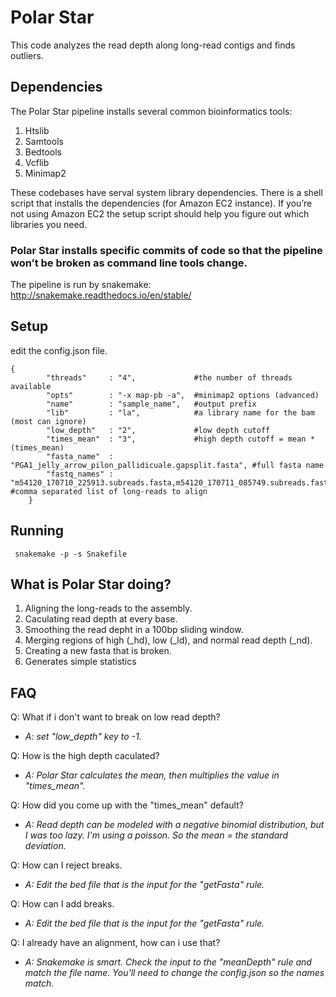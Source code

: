# Polar Star

This code analyzes the read depth along long-read contigs and finds outliers. 

## Dependencies  



The Polar Star pipeline installs several common bioinformatics tools:
1.	Htslib
2.	Samtools
3.	Bedtools
4.	Vcflib
5.	Minimap2

These codebases have serval system library dependencies. There is a shell script that installs the dependencies (for Amazon EC2 instance). If you’re not using Amazon EC2 the setup script should help you figure out which libraries you need. 

### Polar Star installs specific commits of code so that the pipeline won’t be broken as command line tools change.

The pipeline is run by snakemake: http://snakemake.readthedocs.io/en/stable/ 

## Setup

edit the config.json file. 

```
{
	    "threads"     : "4",             #the number of threads available 
	    "opts"        : "-x map-pb -a",  #minimap2 options (advanced)
	    "name"        : "sample_name",   #output prefix
	    "lib"         : "la",            #a library name for the bam (most can ignore)
	    "low_depth"   : "2",             #low depth cutoff
	    "times_mean"  : "3",             #high depth cutoff = mean * (times_mean)
	    "fasta_name"  : "PGA1_jelly_arrow_pilon_pallidicuale.gapsplit.fasta", #full fasta name
	    "fastq_names" : "m54120_170710_225913.subreads.fasta,m54120_170711_085749.subreads.fasta,m54120_170711_190715.subreads.fasta" #comma separated list of long-reads to align
	}

```

## Running

```
 snakemake -p -s Snakefile
```

## What is Polar Star doing?

1. Aligning the long-reads to the assembly.
2. Caculating read depth at every base.
3. Smoothing the read depht in a 100bp sliding window.
4. Merging regions of high (_hd), low (_ld), and normal read depth (_nd).
5. Creating a new fasta that is broken.
6. Generates simple statistics


## FAQ

Q: What if i don't want to break on low read depth?
  
  + *A: set "low_depth" key to -1.*
   
Q: How is the high depth caculated?
   
   + *A: Polar Star calculates the mean, then multiplies the value in "times_mean".*
   
Q: How did you come up with the "times_mean" default?
   
   + *A: Read depth can be modeled with a negative binomial distribution, but I was too lazy. I'm using a poisson. So the mean = the standard deviation.*
   
Q: How can I reject breaks.
   
   + *A: Edit the bed file that is the input for the "getFasta" rule.*

Q: How can I add breaks.
   
   + *A: Edit the bed file that is the input for the "getFasta" rule.*

Q: I already have an alignment, how can i use that?

  + *A: Snakemake is smart. Check the input to the "meanDepth" rule and match the file name. You'll need to change the config.json so the names match.*
